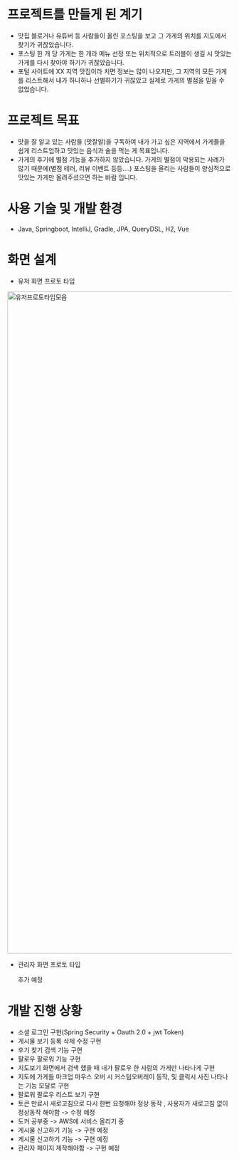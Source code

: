 프로젝트를 만들게 된 계기
=======
* 맛집 블로거나 유튜버 등 사람들이 올린 포스팅을 보고 그 가게의 위치를 지도에서 찾기가 귀찮았습니다.  
* 포스팅 한 개 당 가게는 한 개라 메뉴 선정 또는 위치적으로 트러블이 생길 시 맛있는 가게를 다시 찾아야 하기가 귀찮았습니다.  
* 포털 사이트에 XX 지역 맛집이라 치면 정보는 많이 나오지만, 그 지역의 모든 가게를 리스트해서 내가 하나하나 선별하기가 귀찮았고 실제로 가게의 별점을 믿을 수 없었습니다.  




프로젝트 목표
========
* 맛을 잘 알고 있는 사람들 (맛잘알)을 구독하여 내가 가고 싶은 지역에서 가게들을 쉽게 리스트업하고 맛있는 음식과 술을 먹는 게 목표입니다.  
* 가게의 후기에 별점 기능을 추가하지 않았습니다. 가게의 별점이 악용되는 사례가 많기 때문에(별점 테러, 리뷰 이벤트 등등….) 포스팅을 올리는 사람들이 양심적으로 맛있는 가게만 올려주셨으면 하는 바람 입니다.  


사용 기술 및 개발 환경
=======
* Java, Springboot, IntelliJ, Gradle, JPA, QueryDSL, H2, Vue 




화면 설계
========
  
* 유저 화면 프로토 타입  
<img width="1487" alt="유저프로토타입모음" src="https://user-images.githubusercontent.com/56243159/158102419-61b5b220-f8ce-4aa9-b28b-31758ff09340.png">
  
  
* 관리자 화면 프로토 타입  
  
  추가 예정


개발 진행 상황
======
* 소셜 로그인 구현(Spring Security + Oauth 2.0 + jwt Token)
* 게시물 보기 등록 삭제 수정 구현
* 후기 찾기 검색 기능 구현
* 팔로우 팔로워 기능 구현
* 지도보기 화면에서 검색 했을 때 내가 팔로우 한 사람의 가게만 나타나게 구현
* 지도에 가게들 마크업 마우스 오버 시 커스텀오버레이 동작, 및 클릭시 사진 나타나는 기능 모달로 구현
* 팔로워 팔로우 리스트 보기 구현
* 토큰 만료시 새로고침으로 다시 한번 요청해야 정상 동작 , 사용자가 새로고침 없이 정상동작 해야함 -> 수정 예정
* 도커 공부중 -> AWS에 서비스 올리기 중
* 게시물 신고하기 기능 -> 구현 예정
* 게시물 신고하기 기능 -> 구현 예정
* 관리자 페이지 제작해야함 -> 구현 예정
